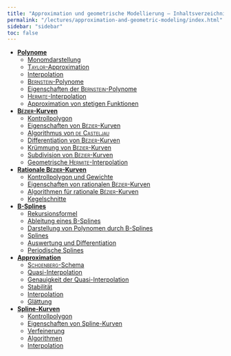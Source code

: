 ```yaml
---
title: "Approximation und geometrische Modellierung – Inhaltsverzeichnis"
permalink: "/lectures/approximation-and-geometric-modeling/index.html"
sidebar: "sidebar"
toc: false
---
```


* **[Polynome](/class-notes/lectures/approximation-and-geometric-modeling/polynome.html)**
  * [Monomdarstellung](/class-notes/lectures/approximation-and-geometric-modeling/polynome.html#monomdarstellung)
  * [<span style="font-variant: small-caps;">Taylor</span>-Approximation](/class-notes/lectures/approximation-and-geometric-modeling/polynome.html#taylor-approximation)
  * [Interpolation](/class-notes/lectures/approximation-and-geometric-modeling/polynome.html#interpolation)
  * [<span style="font-variant: small-caps;">Bernstein</span>-Polynome](/class-notes/lectures/approximation-and-geometric-modeling/polynome.html#bernstein-polynome)
  * [Eigenschaften der <span style="font-variant: small-caps;">Bernstein</span>-Polynome](/class-notes/lectures/approximation-and-geometric-modeling/polynome.html#eigenschaften-der-bernstein-polynome)
  * [<span style="font-variant: small-caps;">Hermite</span>-Interpolation](/class-notes/lectures/approximation-and-geometric-modeling/polynome.html#hermite-interpolation)
  * [Approximation von stetigen Funktionen](/class-notes/lectures/approximation-and-geometric-modeling/polynome.html#approximation-von-stetigen-funktionen)
* **[<span style="font-variant: small-caps;">Bézier</span>-Kurven](/class-notes/lectures/approximation-and-geometric-modeling/bezier-kurven.html)**
  * [Kontrollpolygon](/class-notes/lectures/approximation-and-geometric-modeling/bezier-kurven.html#kontrollpolygon)
  * [Eigenschaften von <span style="font-variant: small-caps;">Bézier</span>-Kurven](/class-notes/lectures/approximation-and-geometric-modeling/bezier-kurven.html#eigenschaften-von-bezier-kurven)
  * [Algorithmus von <span style="font-variant: small-caps;">de Casteljau</span>](/class-notes/lectures/approximation-and-geometric-modeling/bezier-kurven.html#algorithmus-von-de-casteljau)
  * [Differentiation von <span style="font-variant: small-caps;">Bézier</span>-Kurven](/class-notes/lectures/approximation-and-geometric-modeling/bezier-kurven.html#differentiation-von-bezier-kurven)
  * [Krümmung von <span style="font-variant: small-caps;">Bézier</span>-Kurven](/class-notes/lectures/approximation-and-geometric-modeling/bezier-kurven.html#kruemmung-von-bezier-kurven)
  * [Subdivision von <span style="font-variant: small-caps;">Bézier</span>-Kurven](/class-notes/lectures/approximation-and-geometric-modeling/bezier-kurven.html#subdivision-von-bezier-kurven)
  * [Geometrische <span style="font-variant: small-caps;">Hermite</span>-Interpolation](/class-notes/lectures/approximation-and-geometric-modeling/bezier-kurven.html#geometrische-hermite-interpolation)
* **[Rationale <span style="font-variant: small-caps;">Bézier</span>-Kurven](/class-notes/lectures/approximation-and-geometric-modeling/rationale-bezier-kurven.html)**
  * [Kontrollpolygon und Gewichte](/class-notes/lectures/approximation-and-geometric-modeling/rationale-bezier-kurven.html#kontrollpolygon-und-gewichte)
  * [Eigenschaften von rationalen <span style="font-variant: small-caps;">Bézier</span>-Kurven](/class-notes/lectures/approximation-and-geometric-modeling/rationale-bezier-kurven.html#eigenschaften-von-rationalen-bezier-kurven)
  * [Algorithmen für rationale <span style="font-variant: small-caps;">Bézier</span>-Kurven](/class-notes/lectures/approximation-and-geometric-modeling/rationale-bezier-kurven.html#algorithmen-fuer-rationale-bezier-kurven)
  * [Kegelschnitte](/class-notes/lectures/approximation-and-geometric-modeling/rationale-bezier-kurven.html#kegelschnitte)
* **[B-Splines](/class-notes/lectures/approximation-and-geometric-modeling/b-splines.html)**
  * [Rekursionsformel](/class-notes/lectures/approximation-and-geometric-modeling/b-splines.html#rekursionsformel)
  * [Ableitung eines B-Splines](/class-notes/lectures/approximation-and-geometric-modeling/b-splines.html#ableitung-eines-b-splines)
  * [Darstellung von Polynomen durch B-Splines](/class-notes/lectures/approximation-and-geometric-modeling/b-splines.html#darstellung-von-polynomen-durch-b-splines)
  * [Splines](/class-notes/lectures/approximation-and-geometric-modeling/b-splines.html#splines)
  * [Auswertung und Differentiation](/class-notes/lectures/approximation-and-geometric-modeling/b-splines.html#auswertung-und-differentiation)
  * [Periodische Splines](/class-notes/lectures/approximation-and-geometric-modeling/b-splines.html#periodische-splines)
* **[Approximation](/class-notes/lectures/approximation-and-geometric-modeling/approximation.html)**
  * [<span style="font-variant: small-caps;">Schoenberg</span>-Schema](/class-notes/lectures/approximation-and-geometric-modeling/approximation.html#schoenberg-schema)
  * [Quasi-Interpolation](/class-notes/lectures/approximation-and-geometric-modeling/approximation.html#quasi-interpolation)
  * [Genauigkeit der Quasi-Interpolation](/class-notes/lectures/approximation-and-geometric-modeling/approximation.html#genauigkeit-der-quasi-interpolation)
  * [Stabilität](/class-notes/lectures/approximation-and-geometric-modeling/approximation.html#stabilitaet)
  * [Interpolation](/class-notes/lectures/approximation-and-geometric-modeling/approximation.html#interpolation)
  * [Glättung](/class-notes/lectures/approximation-and-geometric-modeling/approximation.html#glaettung)
* **[Spline-Kurven](/class-notes/lectures/approximation-and-geometric-modeling/spline-kurven.html)**
  * [Kontrollpolygon](/class-notes/lectures/approximation-and-geometric-modeling/spline-kurven.html#kontrollpolygon)
  * [Eigenschaften von Spline-Kurven](/class-notes/lectures/approximation-and-geometric-modeling/spline-kurven.html#eigenschaften-von-spline-kurven)
  * [Verfeinerung](/class-notes/lectures/approximation-and-geometric-modeling/spline-kurven.html#verfeinerung)
  * [Algorithmen](/class-notes/lectures/approximation-and-geometric-modeling/spline-kurven.html#algorithmen)
  * [Interpolation](/class-notes/lectures/approximation-and-geometric-modeling/spline-kurven.html#interpolation)
